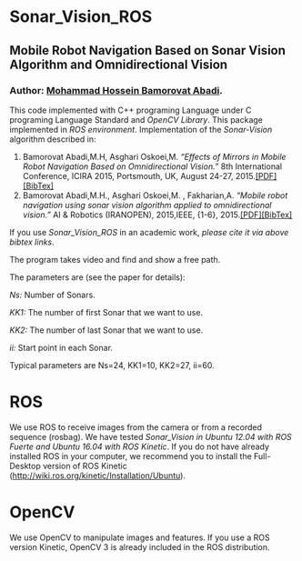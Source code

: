 # Sonar_Vision_ROS
## Mobile Robot Navigation Based on Sonar Vision Algorithm and Omnidirectional Vision
### Author: [Mohammad Hossein Bamorovat Abadi](https://bamorovatwo.wordpress.com/).

This code implemented with C++ programing Language under C programing Language Standard and *OpenCV Library*.
This package implemented in *ROS environment*.
Implementation of the *Sonar-Vision* algorithm described in:

1. Bamorovat Abadi,M.H, Asghari Oskoei,M. *“Effects of Mirrors in Mobile Robot Navigation Based on Omnidirectional Vision.”* 8th International Conference, ICIRA 2015, Portsmouth, UK, August 24-27, 2015.[[PDF]](https://bamorovatwo.files.wordpress.com/2016/12/intelligentroboticsandapplications.pdf)[[BibTex]](https://bamorovatwo.wordpress.com/bibtex1)
2. Bamorovat Abadi,M.H., Asghari Oskoei,M. , Fakharian,A. *“Mobile robot navigation using sonar vision algorithm applied to omnidirectional vision.”* AI & Robotics (IRANOPEN), 2015,IEEE, {1-6}, 2015.[[PDF]](https://bamorovatwo.files.wordpress.com/2016/12/the-7th-robocup-iranopen-international-symposium-and-the-5th-joint-conference-of-ai-robotics.pdf)[[BibTex]](https://bamorovatwo.wordpress.com/bibtex2)

If you use *Sonar_Vision_ROS* in an academic work, *please cite it via above bibtex links*.

The program takes video and find and show a free path.

The parameters are (see the paper for details):

*Ns:* Number of Sonars.

*KK1:* The number of first Sonar that we want to use.

*KK2:* The number of last Sonar that we want to use.

*ii:* Start point in each Sonar.

Typical parameters are Ns=24, KK1=10, KK2=27, ii=60.

# ROS
We use ROS to receive images from the camera or from a recorded sequence (rosbag). We have tested *Sonar_Vision in Ubuntu 12.04 with ROS Fuerte and Ubuntu 16.04 with ROS Kinetic*. If you do not have already installed ROS in your computer, we recommend you to install the Full-Desktop version of ROS Kinetic (http://wiki.ros.org/kinetic/Installation/Ubuntu).

# OpenCV
We use OpenCV to manipulate images and features. If you use a ROS version Kinetic, OpenCV 3 is already included in the ROS distribution.

